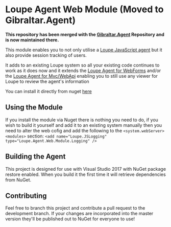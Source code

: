 Loupe Agent Web Module (Moved to Gibraltar.Agent)
===================

**This repository has been merged with the [Gibraltar.Agent](https://github.com/GibraltarSoftware/Gibfraltar.Agent)
Repository and is now maintained there.**

This module enables you to not only utilise a [Loupe JavaScript agent](https://github.com/GibraltarSoftware/Gibraltar.Agent.Web.JavaScript)
but it also provide session tracking of users.

It adds to an existing Loupe system so all your existing code continues to work as it does now
and it extends the [Loupe Agent for WebForms](https://github.com/GibraltarSoftware/Gibraltar.Agent.Web) and/or
the [Loupe Agent for Mvc/WebApi](https://github.com/GibraltarSoftware/Gibraltar.Agent.Web.Mvc) enabling you
to still use any viewer for Loupe to review the agent's information

You can install it directly from nuget [here](https://www.nuget.org/packages/Loupe.Agent.Web.Module/)

Using the Module
---------------

If you install the module via Nuget there is nothing you need to do, if you wish to build it yourself
and add it to an existing system manually then you need to alter the web cofig and add the following to
the ```<system.webServer><modules>``` section: ```<add name="Loupe.JSLogging" type="Loupe.Agent.Web.Module.Logging" />```


Building the Agent
------------------

This project is designed for use with Visual Studio 2017 with NuGet package restore enabled.
When you build it the first time it will retrieve dependencies from NuGet.

Contributing
------------

Feel free to branch this project and contribute a pull request to the development branch. 
If your changes are incorporated into the master version they'll be published out to NuGet for
everyone to use!
